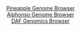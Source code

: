 <div id="Pineapple_Genome_Browser" align="center">
  <a href="https://igv.org/app/?sessionURL=blob:zZRRa9swFIX_i6BlA8eW7caODGW4bbJk3dbRkLhNKUa2ZUetLCmS4rQJ.e_TysZeOmgeNgZ6kC6S7jlHH9qBjihNBQcJCFy_7_o.cIBeis0Ut5KRr7glGiQ1Zpo4QJGaKMJLApIdqLE2eHb92Z5cGiN14nnUyF6LeSNcHbq4xVvB8Ua7pWi9c8EYLoTCRijtnSncCY82XW9DCiyla3uHbt.rsMEeZnIpuBaeJLzJN_a._FcpbwgXLcnbNTP0RUBu9ViNlVvjD2k2TcuSaH1JnifVaXo5SefhcLb4GJ0vZlfjbBZlx1PacGzWipy2F1oG29slmlQiC1EXQTPkZXl9FIzY5Ci8OB4.SaqIPvVjfxAiFMV9Gw3lFXn6n1zbQQ90fhVtbzN0LtnJ5Gpc3jwuhjdHwVm2GY3atHnVeQT2DmCiXFsWQLlUceJDJ4SR0w.i3o.pP3AgRDYfJShI7u4dYBQuH.32ux0wz9ISAzRZrV_gcYBQFVEg6SEIYx.hoH8Sn0CE_L2zA2vF_l64o9k1imGQBkGU15QZi3OVay61izl3u7J2m.2BaY63EUP6LMNZgOafLpZYmCF7.rZeDb78IUsH2NYvD2iNvkXRP.HuLUJcUxwK20qNixs4n8hGFenDfBpX_uISPthvZ_BqPLE1e1g0tVAtNna_rdjlT9o6rCjmxhY6qmlBGTXPmU1RbEDiB6GFFpSCCUshUE3xDjrQ8fvw_W84w_39_js-">Pineapple Genome Browser</a>
</div>
<div id="Alphonso_Genome_Browser" align="center">
  <a href="https://igv.org/app/?sessionURL=blob:zZJba9swGIb_iyBlA8eW7NiuDGGkh6RtuhUacmhKMbIt21ptyZWUOE3If58aNnazQnOxMdCF9KHD.z16dmBNpWKCgwi4NvJthIAFVCnaCambin4jNVUgykmlqAUkzamkPKUg2oGcKE2m97fmZKl1oyLHYbrp1oQXwlaeTWqyFZy0yk5F7ZyLqiKJkEQLqZwzSdbCYcW629KENI1t3vZs38mIJg6pmlJwJZyG8iJuzX3xr1JcUC5qGterSrNDgNjkMRkzOydfBvPJIE2pUmP6ep31B.Prwcy7nC5Hwflyenc1nwbzkwkrONErSfsXZDychdgvcZPNzkYdd8jk7R3mi457FjZfO97FyeWmYZKqPgrRqYdxAD0Dh_GMbv6nvs1gR_ZOkbxLHsKcjXmQjaS6KpJ06i4W2O.90_feApVIV8YFkJYyjBC0PBhYvht036bo1IIQGzpSMBA9PllAS5I.m.2PO6BfG2MMUPRldZDHAkJmVIKoiyEMEcau3wt7EGO0t3ZgJau_h3Y4vcchdAeuG8Q5q7TROYsVb5RNOLfXaW4X2yNZDiZv7tygrZyxq7q99NW1MWjzHVbqxUxW4o9Ee4aCCXD4RNPuR3L9E_c.EsTWybHClUTSdLl5UNmi17rbunTr.0WeZeL2.V08x6HJhayJNvtNxSx_OrcmkhGuTWHNFEtYxfTr3FAULYiQ6xl1QSoqYVwEskg.QQtayIeffyvq7Z_2PwA-">Alphonso Genome Browser</a>
</div>


<div id="DAF_Genomics_Browser" align="center">
  <a href="https://igv.org/app/?sessionURL=blob:tZFra9swFIb_i6D95Jtkx4kNYTjrJSUjGQ1uIKWEU1mORWzJleSlSch_n_A6BhtlDDqQhMS5vK_Oc0LfmNJcCpQi4uGBhzFykK7kfglNW7M5NEyjtIRaMwcpVjLFBGUoPaEStIH8_outrIxpder7BZTulgnZcKo9HXrQulp2pmI21SUeNHCUAvbao7KxyQZ8qNtKCi19oJRp7QZ.y8R2swd7_Ixt.pZs03S14b3qxpqwxgqvBOuWi4K9_sXIf1C2i3_KVsusr5.xw10xzmZ32UN4na9v48_rfDFd5fHqcsm3Akyn2Hh_3KnZSzWZBPoweg6vLshkvig7sebkZncRXl1ev7ZcMT3GQzwKkyTGATo7qJa0sxAQrRROceQMycghUeS.XcNBbKegJEfp45ODjAK6s.mPJ2QOrUWFNHvpemoOkqpgCqVuEgRDnCRkEA2jIEnw2TmhTtUfzPImv0.GAckIib1naKx.yet.gFboz.BHgfyts93_CqpVk3p6SL4u5PG2C5c0zOYPHVhcRzOl74By0LsfK6VqwNjQj.cbFqitXsOE.cUlPD.dvwM-">DAF Genomics Browser</a>
</div>
